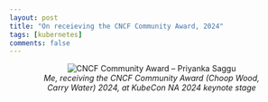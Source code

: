 ```yaml
---
layout: post
title: "On receieving the CNCF Community Award, 2024"
tags: [kubernetes]
comments: false
---
```


<figure style="text-align: center;">
  <img src="https://github.com/user-attachments/assets/0e5a392e-99e4-425b-95f2-76242d8cd0c0" alt="CNCF Community Award – Priyanka Saggu" display: block; margin: 0 auto;"/>
  <figcaption style="text-align: center;"><em>Me, receiving the CNCF Community Award (Choop Wood, Carry Water) 2024, at KubeCon NA 2024 keynote stage</em></figcaption>
</figure>

